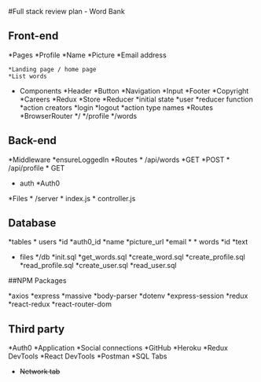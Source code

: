 #Full stack review plan - Word Bank

## Front-end


*Pages
    *Profile
        *Name
        *Picture
        *Email address

    *Landing page / home page
    *List words
* Components
    *Header
    *Button
    *Navigation
    *Input
    *Footer
        *Copyright
        *Careers
*Redux
    *Store
    *Reducer
        *initial state
            *user
        *reducer function
        *action creators 
            *login
            *logout
        *action type names
*Routes
    *BrowserRouter
    */
    */profile
    */words

## Back-end

*Middleware
    *ensureLoggedIn
*Routes
    * /api/words
        *GET
        *POST 
    * /api/profile
        * GET
* auth
    *Auth0

*Files
    * /server
        * index.js
        * controller.js



## Database
*tables
    * users
        *id
        *auth0_id
        *name
        *picture_url
        *email
        *
    * words
        *id
        *text
* files
    */db
        *init.sql
        *get_words.sql
        *create_word.sql
        *create_profile.sql
        *read_profile.sql
        *create_user.sql
        *read_user.sql

##NPM Packages

*axios
*express
*massive
*body-parser
*dotenv
*express-session
*redux
*react-redux
*react-router-dom

## Third party

*Auth0
    *Application
    *Social connections
*GitHub
*Heroku
*Redux DevTools
*React DevTools
*Postman
*SQL Tabs
* ~~Network tab~~
